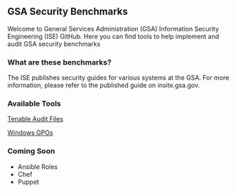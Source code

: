## GSA Security Benchmarks

Welcome to General Services Administration (GSA) Information Security Engineering (ISE) GitHub. Here you can find tools to help implement and audit GSA security benchmarks

### What are these benchmarks?

The ISE publishes security guides for various systems at the GSA. For more information, please refer to the published guide on insite.gsa.gov.  

### Available Tools

[Tenable Audit Files](https://drive.google.com/drive/folders/0BwLUd26GHbxiT1hMVUtRTGNKZjg)

[Windows GPOs](https://github.com/GSA/ISE-Security-Benchmark-GPOs)

### Coming Soon
- Ansible Roles
- Chef
- Puppet
